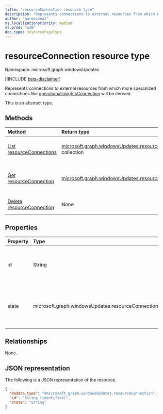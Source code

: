 ```yaml
---
title: "resourceConnection resource type"
description: "Represents connections to external resources from which more specialized connections will be derived."
author: "aarononeal"
ms.localizationpriority: medium
ms.prod: "w10"
doc_type: resourcePageType
---
```


# resourceConnection resource type

Namespace: microsoft.graph.windowsUpdates

[!INCLUDE [beta-disclaimer](../../includes/beta-disclaimer.md)]

Represents connections to external resources from which more specialized connections like [operationalInsightsConnection](../resources/windowsupdates-operationalinsightsconnection.md) will be derived.

This is an abstract type.

## Methods
|Method|Return type|Description|
|:---|:---|:---|
|[List resourceConnections](../api/windowsupdates-updates-list-resourceconnections.md)|[microsoft.graph.windowsUpdates.resourceConnection](../resources/windowsupdates-resourceconnection.md) collection|Get a list of the [resourceConnection](../resources/windowsupdates-resourceconnection.md) objects and their properties.|
|[Get resourceConnection](../api/windowsupdates-resourceconnection-get.md)|[microsoft.graph.windowsUpdates.resourceConnection](../resources/windowsupdates-resourceconnection.md)|Read the properties and relationships of a [resourceConnection](../resources/windowsupdates-resourceconnection.md) object.|
|[Delete resourceConnection](../api/windowsupdates-resourceconnection-delete.md)|None|Delete a [resourceConnection](../resources/windowsupdates-resourceconnection.md) object.|

## Properties
|Property|Type|Description|
|:---|:---|:---|
|id|String|An identifier for the resource connection. Key. Not nullable. Read-only. Returned by default.|
|state|microsoft.graph.windowsUpdates.resourceConnectionState|The state of the connection. The possible values are: `connected`, `notAuthorized`, `notFound`, `unknownFutureValue`.|

## Relationships
None.

## JSON representation
The following is a JSON representation of the resource.
<!-- {
  "blockType": "resource",
  "keyProperty": "id",
  "@odata.type": "microsoft.graph.windowsUpdates.resourceConnection",
  "baseType": "microsoft.graph.entity",
  "openType": false
}
-->
``` json
{
  "@odata.type": "#microsoft.graph.windowsUpdates.resourceConnection",
  "id": "String (identifier)",
  "state": "String"
}
```

